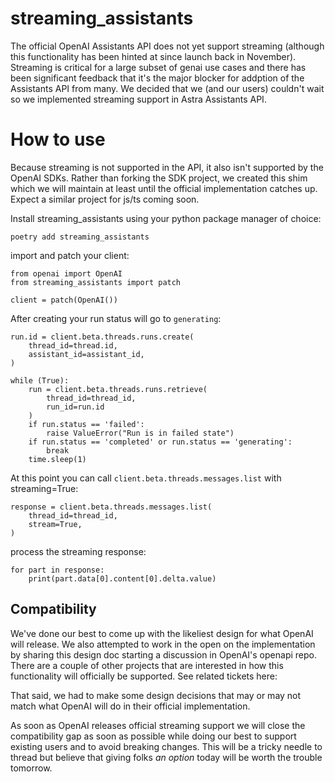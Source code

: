 # streaming_assistants

The official OpenAI Assistants API does not yet support streaming (although this functionality has been hinted at since launch back in November). Streaming is critical for a large subset of genai use cases and there has been significant feedback that it's the major blocker for addption of the Assistants API from many. We decided that we (and our users) couldn't wait so we implemented streaming support in Astra Assistants API.

# How to use    

Because streaming is not supported in the API, it also isn't supported by the OpenAI SDKs. Rather than forking the SDK project, we created this shim which we will maintain at least until the official implementation catches up. Expect a similar project for js/ts coming soon.

Install streaming_assistants using your python package manager of choice:

```
poetry add streaming_assistants
```


import and patch your client:

```
from openai import OpenAI
from streaming_assistants import patch

client = patch(OpenAI())

```


After creating your run status will go to `generating`:
```
run.id = client.beta.threads.runs.create(
    thread_id=thread.id,
    assistant_id=assistant_id,
)

while (True):
    run = client.beta.threads.runs.retrieve(
        thread_id=thread_id,
        run_id=run.id
    )
    if run.status == 'failed':
        raise ValueError("Run is in failed state")
    if run.status == 'completed' or run.status == 'generating':
        break
    time.sleep(1)
```

At this point you can call `client.beta.threads.messages.list` with streaming=True:

```
response = client.beta.threads.messages.list(
    thread_id=thread_id,
    stream=True,
)
```

process the streaming response:

```
for part in response:
    print(part.data[0].content[0].delta.value)
```


## Compatibility

We've done our best to come up with the likeliest design for what OpenAI will release. We also attempted to work in the open on the implementation by sharing this design doc starting a discussion in OpenAI's openapi repo. There are a couple of other projects that are interested in how this functionality will officially be supported. See related tickets here: 

That said, we had to make some design decisions that may or may not match what OpenAI will do in their official implementation.


As soon as OpenAI releases official streaming support we will close the compatibility gap as soon as possible while doing our best to support existing users and to avoid breaking changes. This will be a tricky needle to thread but believe that giving folks *an option* today will be worth the trouble tomorrow.
